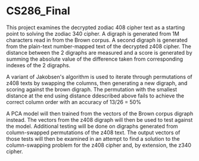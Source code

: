 # CS286_Final

This project examines the decrypted zodiac 408 cipher text as
a starting point to solving the zodiac 340 cipher.
A digraph is generated from 1M characters read in from
the Brown corpus. A second digraph is generated from
the plain-text number-mapped text of the decrypted z408 cipher.
The distance between the 2 digraphs are measured and a score
is generated by summing the absolute value of the difference
taken from corresponding indexes of the 2 digraphs.

A variant of Jakobsen's algorithm is used to iterate through
permutations of z408 texts by swapping the columns, then generating
a new digraph, and scoring against the brown digraph. The permutation
with the smallest distance at the end using distance ddescribed above 
fails to achieve the correct column order with an accuracy of 13/26 = 50%

A PCA model will then trained from the vectors of the Brown corpus digraph instead.
The vectors from the z408 digraph will then be used to test against the model.
Additional testing will be done on digraphs generated from column-swapped
permutations of the z408 text. The output vectors of those tests will
then be examined in an attempt to find a solution to the column-swapping
problem for the z408 cipher and, by extension, the z340 cipher.
